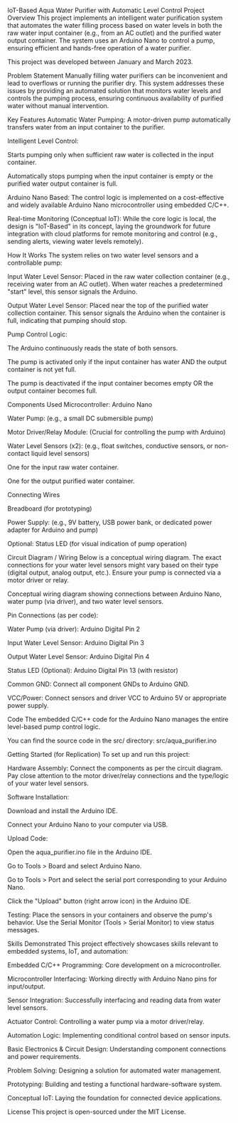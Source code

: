 IoT-Based Aqua Water Purifier with Automatic Level Control
Project Overview
This project implements an intelligent water purification system that automates the water filling process based on water levels in both the raw water input container (e.g., from an AC outlet) and the purified water output container. The system uses an Arduino Nano to control a pump, ensuring efficient and hands-free operation of a water purifier.

This project was developed between January and March 2023.

Problem Statement
Manually filling water purifiers can be inconvenient and lead to overflows or running the purifier dry. This system addresses these issues by providing an automated solution that monitors water levels and controls the pumping process, ensuring continuous availability of purified water without manual intervention.

Key Features
Automatic Water Pumping: A motor-driven pump automatically transfers water from an input container to the purifier.

Intelligent Level Control:

Starts pumping only when sufficient raw water is collected in the input container.

Automatically stops pumping when the input container is empty or the purified water output container is full.

Arduino Nano Based: The control logic is implemented on a cost-effective and widely available Arduino Nano microcontroller using embedded C/C++.

Real-time Monitoring (Conceptual IoT): While the core logic is local, the design is "IoT-Based" in its concept, laying the groundwork for future integration with cloud platforms for remote monitoring and control (e.g., sending alerts, viewing water levels remotely).

How It Works
The system relies on two water level sensors and a controllable pump:

Input Water Level Sensor: Placed in the raw water collection container (e.g., receiving water from an AC outlet). When water reaches a predetermined "start" level, this sensor signals the Arduino.

Output Water Level Sensor: Placed near the top of the purified water collection container. This sensor signals the Arduino when the container is full, indicating that pumping should stop.

Pump Control Logic:

The Arduino continuously reads the state of both sensors.

The pump is activated only if the input container has water AND the output container is not yet full.

The pump is deactivated if the input container becomes empty OR the output container becomes full.

Components Used
Microcontroller: Arduino Nano

Water Pump: (e.g., a small DC submersible pump)

Motor Driver/Relay Module: (Crucial for controlling the pump with Arduino)

Water Level Sensors (x2): (e.g., float switches, conductive sensors, or non-contact liquid level sensors)

One for the input raw water container.

One for the output purified water container.

Connecting Wires

Breadboard (for prototyping)

Power Supply: (e.g., 9V battery, USB power bank, or dedicated power adapter for Arduino and pump)

Optional: Status LED (for visual indication of pump operation)

Circuit Diagram / Wiring
Below is a conceptual wiring diagram. The exact connections for your water level sensors might vary based on their type (digital output, analog output, etc.). Ensure your pump is connected via a motor driver or relay.

Conceptual wiring diagram showing connections between Arduino Nano, water pump (via driver), and two water level sensors.

Pin Connections (as per code):

Water Pump (via driver): Arduino Digital Pin 2

Input Water Level Sensor: Arduino Digital Pin 3

Output Water Level Sensor: Arduino Digital Pin 4

Status LED (Optional): Arduino Digital Pin 13 (with resistor)

Common GND: Connect all component GNDs to Arduino GND.

VCC/Power: Connect sensors and driver VCC to Arduino 5V or appropriate power supply.

Code
The embedded C/C++ code for the Arduino Nano manages the entire level-based pump control logic.

You can find the source code in the src/ directory: src/aqua_purifier.ino

Getting Started (for Replication)
To set up and run this project:

Hardware Assembly: Connect the components as per the circuit diagram. Pay close attention to the motor driver/relay connections and the type/logic of your water level sensors.

Software Installation:

Download and install the Arduino IDE.

Connect your Arduino Nano to your computer via USB.

Upload Code:

Open the aqua_purifier.ino file in the Arduino IDE.

Go to Tools > Board and select Arduino Nano.

Go to Tools > Port and select the serial port corresponding to your Arduino Nano.

Click the "Upload" button (right arrow icon) in the Arduino IDE.

Testing: Place the sensors in your containers and observe the pump's behavior. Use the Serial Monitor (Tools > Serial Monitor) to view status messages.

Skills Demonstrated
This project effectively showcases skills relevant to embedded systems, IoT, and automation:

Embedded C/C++ Programming: Core development on a microcontroller.

Microcontroller Interfacing: Working directly with Arduino Nano pins for input/output.

Sensor Integration: Successfully interfacing and reading data from water level sensors.

Actuator Control: Controlling a water pump via a motor driver/relay.

Automation Logic: Implementing conditional control based on sensor inputs.

Basic Electronics & Circuit Design: Understanding component connections and power requirements.

Problem Solving: Designing a solution for automated water management.

Prototyping: Building and testing a functional hardware-software system.

Conceptual IoT: Laying the foundation for connected device applications.

License
This project is open-sourced under the MIT License.